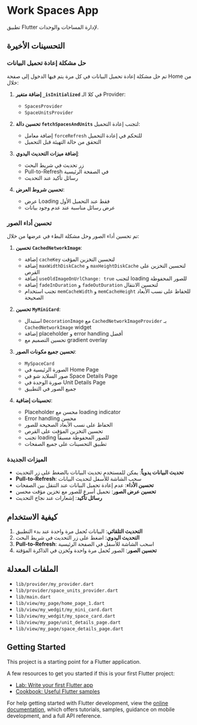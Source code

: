 # Work Spaces App

تطبيق Flutter لإدارة المساحات والوحدات.

## التحسينات الأخيرة

### حل مشكلة إعادة تحميل البيانات

تم حل مشكلة إعادة تحميل البيانات في كل مرة يتم فيها الدخول إلى صفحة Home من خلال:

1. **إضافة متغير `_isInitialized`** في كلا الـ Provider:
   - `SpacesProvider`
   - `SpaceUnitsProvider`

2. **تحسين دالة `fetchSpacesAndUnits`** لتجنب إعادة التحميل:
   - إضافة معامل `forceRefresh` للتحكم في إعادة التحميل
   - التحقق من حالة التهيئة قبل التحميل

3. **إضافة ميزات التحديث اليدوي**:
   - زر تحديث في شريط البحث
   - Pull-to-Refresh في الصفحة الرئيسية
   - رسائل تأكيد عند التحديث

4. **تحسين شروط العرض**:
   - عرض Loading فقط عند التحميل الأول
   - عرض رسائل مناسبة عند عدم وجود بيانات

### تحسين أداء الصور

تم تحسين أداء الصور وحل مشكلة البطء في عرضها من خلال:

1. **تحسين `CachedNetworkImage`**:
   - إضافة `cacheKey` لتحسين التخزين المؤقت
   - إضافة `maxWidthDiskCache` و `maxHeightDiskCache` لتحسين التخزين على القرص
   - إضافة `useOldImageOnUrlChange: true` لتجنب loading للصور المحفوظة
   - إضافة `fadeInDuration` و `fadeOutDuration` لتحسين الانتقال
   - تجنب استخدام `memCacheWidth` و `memCacheHeight` للحفاظ على نسب الأبعاد الصحيحة

2. **تحسين `MyMiniCard`**:
   - استبدال `DecorationImage` مع `CachedNetworkImageProvider` بـ `CachedNetworkImage` widget
   - إضافة placeholder و error handling أفضل
   - تحسين التصميم مع gradient overlay

3. **تحسين جميع مكونات الصور**:
   - `MySpaceCard`
   - الصورة الرئيسية في Home Page
   - صور السلايد شو في Space Details Page
   - صورة الوحدة في Unit Details Page
   - جميع الصور في التطبيق

4. **تحسينات إضافية**:
   - Placeholder محسن مع loading indicator
   - Error handling محسن
   - الحفاظ على نسب الأبعاد الصحيحة للصور
   - تحسين التخزين المؤقت على القرص
   - تجنب loading للصور المحفوظة مسبقاً
   - تطبيق التحسينات على جميع الصفحات

### الميزات الجديدة

- **تحديث البيانات يدوياً**: يمكن للمستخدم تحديث البيانات بالضغط على زر التحديث
- **Pull-to-Refresh**: سحب الشاشة للأسفل لتحديث البيانات
- **تحسين الأداء**: عدم إعادة تحميل البيانات عند التنقل بين الصفحات
- **تحسين عرض الصور**: تحميل أسرع للصور مع تخزين مؤقت محسن
- **رسائل تأكيد**: إشعارات عند نجاح التحديث

## كيفية الاستخدام

1. **التحديث التلقائي**: البيانات تُحمل مرة واحدة عند بدء التطبيق
2. **التحديث اليدوي**: اضغط على زر التحديث في شريط البحث
3. **Pull-to-Refresh**: اسحب الشاشة للأسفل في الصفحة الرئيسية
4. **تحسين الصور**: الصور تُحمل مرة واحدة وتُخزن في الذاكرة المؤقتة

## الملفات المعدلة

- `lib/provider/my_provider.dart`
- `lib/provider/space_units_provider.dart`
- `lib/main.dart`
- `lib/view/my_page/home_page_1.dart`
- `lib/view/my_wedgit/my_mini_card.dart`
- `lib/view/my_wedgit/my_space_card.dart`
- `lib/view/my_page/unit_details_page.dart`
- `lib/view/my_page/space_details_page.dart`

## Getting Started

This project is a starting point for a Flutter application.

A few resources to get you started if this is your first Flutter project:

- [Lab: Write your first Flutter app](https://docs.flutter.dev/get-started/codelab)
- [Cookbook: Useful Flutter samples](https://docs.flutter.dev/cookbook)

For help getting started with Flutter development, view the
[online documentation](https://docs.flutter.dev/), which offers tutorials,
samples, guidance on mobile development, and a full API reference.
